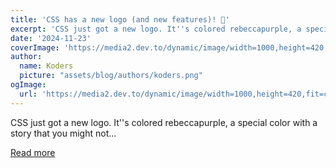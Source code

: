 ```yaml
---
title: 'CSS has a new logo (and new features)! 🎉'
excerpt: 'CSS just got a new logo. It''s colored rebeccapurple, a special color with a story that you might not...'
date: '2024-11-23'
coverImage: 'https://media2.dev.to/dynamic/image/width=1000,height=420,fit=cover,gravity=auto,format=auto/https%3A%2F%2Fdev-to-uploads.s3.amazonaws.com%2Fuploads%2Farticles%2Fogdkqebvcolcat7tgr96.png'
author:
  name: Koders
  picture: "assets/blog/authors/koders.png"
ogImage:
  url: 'https://media2.dev.to/dynamic/image/width=1000,height=420,fit=cover,gravity=auto,format=auto/https%3A%2F%2Fdev-to-uploads.s3.amazonaws.com%2Fuploads%2Farticles%2Fogdkqebvcolcat7tgr96.png'
---
```


CSS just got a new logo. It''s colored rebeccapurple, a special color with a story that you might not...

[Read more](https://dev.to/best_codes/css-has-a-new-logo-and-new-features-4lma)
